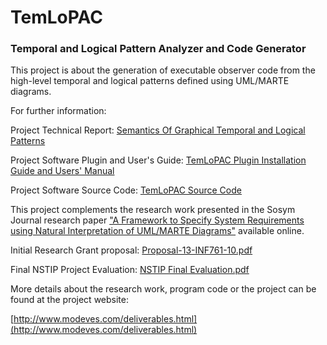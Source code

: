 # TemLoPAC
### Temporal and Logical Pattern Analyzer and Code Generator

This project is about the generation of executable observer code from the high-level temporal and logical patterns defined using UML/MARTE 
diagrams.

For further information:

Project Technical Report: [Semantics Of Graphical Temporal and Logical Patterns](https://github.com/jadoonengr/TemLoPAC/blob/master/Report%20Patterns.pdf)

Project Software Plugin and User's Guide: [TemLoPAC Plugin Installation Guide and Users' Manual](https://github.com/jadoonengr/TemLoPAC/blob/master/Report%20Source%20Code.pdf)

Project Software Source Code: [TemLoPAC Source Code](https://github.com/jadoonengr/TemLoPAC/blob/master/Report%20Source%20Code.pdf)

This project complements the research work presented in the Sosym Journal research paper ["A Framework to Specify System 
Requirements using Natural Interpretation of UML/MARTE Diagrams"](http://www.readcube.com/articles/10.1007/s10270-017-0588-7?author_access_token=zJex0KDBkSJ9Ar_wAjWqPfe4RwlQNchNByi7wbcMAY79iGkK3KeOBtn-SP9TyodP3zj8YtvI6QLCavw_8dDSmdc3SY1wlE3GEuheZDv_uEkhKubbXqkTzmPIJV6NfFd6NNphYlutWDTaLG6B2-aFVQ%3D%3D) available online.

Initial Research Grant proposal: [Proposal-13-INF761-10.pdf](https://github.com/jadoonengr/TemLoPAC/blob/master/Proposal-13-INF761-10.pdf)

Final NSTIP Project Evaluation: [NSTIP Final Evaluation.pdf](https://github.com/jadoonengr/TemLoPAC/blob/master/NSTIP%20Final%20Evaluation.pdf)

More details about the research work, program code or the project can be found at the project website: 

[http://www.modeves.com/deliverables.html](http://www.modeves.com/deliverables.html)
